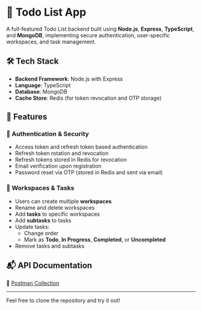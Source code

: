 # 📝 Todo List App

A full-featured Todo List backend built using **Node.js**, **Express**, **TypeScript**, and **MongoDB**, implementing secure authentication, user-specific workspaces, and task management.

## 🛠️ Tech Stack

- **Backend Framework**: Node.js with Express
- **Language**: TypeScript
- **Database**: MongoDB
- **Cache Store**: Redis (for token revocation and OTP storage)

## 🚀 Features

### 🔐 Authentication & Security
- Access token and refresh token based authentication
- Refresh token rotation and revocation
- Refresh tokens stored in Redis for revocation
- Email verification upon registration
- Password reset via OTP (stored in Redis and sent via email)

### 📂 Workspaces & Tasks
- Users can create multiple **workspaces**
- Rename and delete workspaces
- Add **tasks** to specific workspaces
- Add **subtasks** to tasks
- Update tasks:
  - Change order
  - Mark as **Todo**, **In Progress**, **Completed**, or **Uncompleted**
- Remove tasks and subtasks

## 📬 API Documentation

🔗 [Postman Collection](https://documenter.getpostman.com/view/41198842/2sB2j68VBR)

---

Feel free to clone the repository and try it out!
